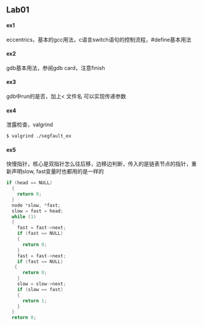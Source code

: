## Lab01

#### ex1

eccentrics，基本的gcc用法，c语言switch语句的控制流程，#define基本用法

#### ex2

gdb基本用法，参阅gdb card，注意finish

#### ex3

gdb中run的是否，加上< 文件名 可以实现传递参数

#### ex4

泄露检查，valgrind

```bash
$ valgrind ./segfault_ex
```

#### ex5

快慢指针，核心是双指针怎么往后移，边移边判断，传入的是链表节点的指针，重新声明slow, fast变量时也都用的是一样的

```c
if (head == NULL)
  {
    return 0;
  }
  node *slow, *fast;
  slow = fast = head;
  while (1)
  {
	fast = fast->next;
    if (fast == NULL)
    {
      return 0;
    }
    fast = fast->next;
    if (fast == NULL)
   {
      return 0;
    }
    slow = slow->next;
    if (slow == fast)
    {
      return 1;
    }
  }
  return 0;
```

